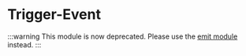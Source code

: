 # Trigger-Event

:::warning
This module is now deprecated. Please use the [emit module](/jo_libs/modules/emit/server#jo-emit-triggerserverwithsource) instead.
:::